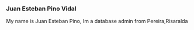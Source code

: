 ### Juan Esteban Pino Vidal
My name is Juan Esteban Pino, Im a database admin from Pereira,Risaralda